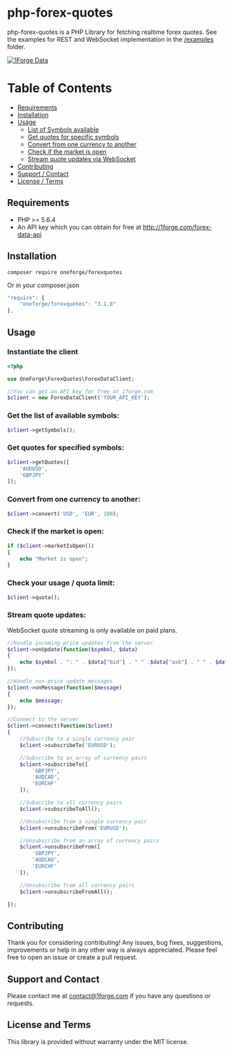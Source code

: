 # php-forex-quotes

php-forex-quotes is a PHP Library for fetching realtime forex quotes. See the examples for REST and WebSocket implementation in the [/examples](https://github.com/1Forge/php-forex-quotes/tree/master/examples) folder.

<a href="#">![1Forge Data](https://1forge.com/images/1forge.gif)</a>

# Table of Contents

- [Requirements](#requirements)
- [Installation](#installation)
- [Usage](#usage)
    - [List of Symbols available](#get-the-list-of-available-symbols)
    - [Get quotes for specific symbols](#get-quotes-for-specified-symbols)
    - [Convert from one currency to another](#convert-from-one-currency-to-another)
    - [Check if the market is open](#check-if-the-market-is-open)
    - [Stream quote updates via WebSocket](#stream-quote-updates)
- [Contributing](#contributing)
- [Support / Contact](#support-and-contact)
- [License / Terms](#license-and-terms)

## Requirements
* PHP >= 5.6.4
* An API key which you can obtain for free at http://1forge.com/forex-data-api

## Installation
```
composer require oneforge/forexquotes
```
Or in your composer.json
```javascript
"require": {
    "oneforge/forexquotes": "3.1.0"
},
```
## Usage

### Instantiate the client
```php
<?php

use OneForge\ForexQuotes\ForexDataClient;

//You can get an API key for free at 1forge.com
$client = new ForexDataClient('YOUR_API_KEY');
```

### Get the list of available symbols:

```php
$client->getSymbols(); 
```
### Get quotes for specified symbols:
```php
$client->getQuotes([
    'AUDUSD',
    'GBPJPY'
]);
```
### Convert from one currency to another:
```php
$client->convert('USD', 'EUR', 100);
```

### Check if the market is open:
```php
if ($client->marketIsOpen())
{
    echo "Market is open";    
}
```

### Check your usage / quota limit:
```php
$client->quota();
```

### Stream quote updates:
WebSocket quote streaming is only available on paid plans.

```php
//Handle incoming price updates from the server
$client->onUpdate(function($symbol, $data)
{
    echo $symbol . ": " . $data["bid"] . " " .$data["ask"] . " " . $data["price"]."\n";
});

//Handle non-price update messages
$client->onMessage(function($message)
{
    echo $message;
});

//Connect to the server
$client->connect(function($client)
{
    //Subscribe to a single currency pair
    $client->subscribeTo('EURUSD');

    //Subscribe to an array of currency pairs
    $client->subscribeTo([
        'GBPJPY',
        'AUDCAD',
        'EURCHF'
    ]);

    //Subscribe to all currency pairs
    $client->subscribeToAll();

    //Unsubscribe from a single currency pair
    $client->unsubscribeFrom('EURUSD');

    //Unsubscribe from an array of currency pairs
    $client->unsubscribeFrom([
        'GBPJPY',
        'AUDCAD',
        'EURCHF'
    ]);

    //Unsubscribe from all currency pairs
    $client->unsubscribeFromAll();

});
```

## Contributing
Thank you for considering contributing! Any issues, bug fixes, suggestions, improvements or help in any other way is always appreciated.  Please feel free to open an issue or create a pull request.

## Support and Contact
Please contact me at contact@1forge.com if you have any questions or requests.

## License and Terms 
This library is provided without warranty under the MIT license.
